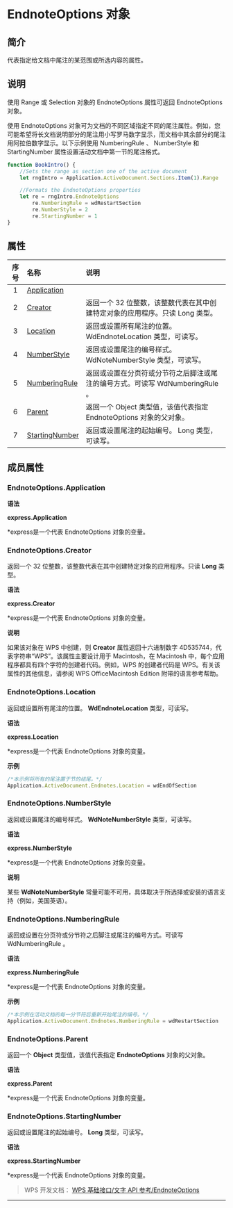 # EndnoteOptions 对象

## 简介

代表指定给文档中尾注的某范围或所选内容的属性。

## 说明

使用 Range 或 Selection 对象的 EndnoteOptions 属性可返回 EndnoteOptions 对象。

使用 EndnoteOptions 对象可为文档的不同区域指定不同的尾注属性。例如，您可能希望将长文档说明部分的尾注用小写罗马数字显示，而文档中其余部分的尾注用阿拉伯数字显示。以下示例使用 NumberingRule 、 NumberStyle 和 StartingNumber 属性设置活动文档中第一节的尾注格式。

``` JavaScript
function BookIntro() {
    //Sets the range as section one of the active document
    let rngIntro = Application.ActiveDocument.Sections.Item(1).Range

    //Formats the EndnoteOptions properties
    let re = rngIntro.EndnoteOptions
        re.NumberingRule = wdRestartSection
        re.NumberStyle = 2
        re.StartingNumber = 1
}
```

## 属性

| 序号 | 名称                                             | 说明                                                                          |
|:----:|:-------------------------------------------------|:------------------------------------------------------------------------------|
|  1   | [Application](#EndnoteOptions.Application)       |                                                                               |
|  2   | [Creator](#EndnoteOptions.Creator)               | 返回一个 32 位整数，该整数代表在其中创建特定对象的应用程序。只读 Long 类型。  |
|  3   | [Location](#EndnoteOptions.Location)             | 返回或设置所有尾注的位置。 WdEndnoteLocation 类型，可读写。                   |
|  4   | [NumberStyle](#EndnoteOptions.NumberStyle)       | 返回或设置尾注的编号样式。 WdNoteNumberStyle 类型，可读写。                   |
|  5   | [NumberingRule](#EndnoteOptions.NumberingRule)   | 返回或设置在分页符或分节符之后脚注或尾注的编号方式。可读写 WdNumberingRule 。 |
|  6   | [Parent](#EndnoteOptions.Parent)                 | 返回一个 Object 类型值，该值代表指定 EndnoteOptions 对象的父对象。            |
|  7   | [StartingNumber](#EndnoteOptions.StartingNumber) | 返回或设置尾注的起始编号。 Long 类型，可读写。                                |

## 成员属性

### EndnoteOptions.Application

**语法**

**express.Application**

\*express是一个代表 EndnoteOptions 对象的变量。

### EndnoteOptions.Creator

返回一个 32 位整数，该整数代表在其中创建特定对象的应用程序。只读 **Long** 类型。

**语法**

**express.Creator**

\*express是一个代表 EndnoteOptions 对象的变量。

**说明**

如果该对象在 WPS 中创建，则 **Creator** 属性返回十六进制数字 4D535744，代表字符串“WPS”。该属性主要设计用于 Macintosh，在 Macintosh 中，每个应用程序都具有四个字符的创建者代码。例如，WPS 的创建者代码是 WPS。有关该属性的其他信息，请参阅 WPS OfficeMacintosh Edition 附带的语言参考帮助。

### EndnoteOptions.Location

返回或设置所有尾注的位置。 **WdEndnoteLocation** 类型，可读写。

**语法**

**express.Location**

\*express是一个代表 EndnoteOptions 对象的变量。

**示例**

``` JavaScript
/*本示例将所有的尾注置于节的结尾。*/
Application.ActiveDocument.Endnotes.Location = wdEndOfSection
```

### EndnoteOptions.NumberStyle

返回或设置尾注的编号样式。 **WdNoteNumberStyle** 类型，可读写。

**语法**

**express.NumberStyle**

\*express是一个代表 EndnoteOptions 对象的变量。

**说明**

某些 **WdNoteNumberStyle** 常量可能不可用，具体取决于所选择或安装的语言支持（例如，美国英语）。

### EndnoteOptions.NumberingRule

返回或设置在分页符或分节符之后脚注或尾注的编号方式。可读写 WdNumberingRule 。

**语法**

**express.NumberingRule**

\*express是一个代表 EndnoteOptions 对象的变量。

**示例**

``` JavaScript
/*本示例在活动文档的每一分节符后重新开始尾注的编号。*/
Application.ActiveDocument.Endnotes.NumberingRule = wdRestartSection
```

### EndnoteOptions.Parent

返回一个 **Object** 类型值，该值代表指定 **EndnoteOptions** 对象的父对象。

**语法**

**express.Parent**

\*express是一个代表 EndnoteOptions 对象的变量。

### EndnoteOptions.StartingNumber

返回或设置尾注的起始编号。 **Long** 类型，可读写。

**语法**

**express.StartingNumber**

\*express是一个代表 EndnoteOptions 对象的变量。

> WPS 开发文档： [WPS 基础接口/文字 API 参考/EndnoteOptions](https://qn.cache.wpscdn.cn/encs/doc/office_v19/index.htm)

------------------------------------------------------------------------
